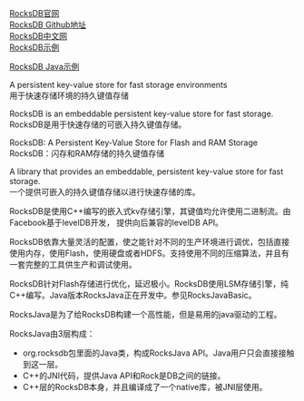 [RocksDB官网](https://rocksdb.org/)  
[RocksDB Github地址](https://github.com/facebook/rocksdb)  
[RocksDB中文网](https://rocksdb.org.cn/doc.html)  
[RocksDB示例](https://github.com/facebook/rocksdb/tree/master/examples)  

[RocksDB Java示例](https://github.com/facebook/rocksdb/tree/master/java/samples/src/main/java)  



A persistent key-value store for fast storage environments  
用于快速存储环境的持久键值存储


RocksDB is an embeddable persistent key-value store for fast storage.  
RocksDB是用于快速存储的可嵌入持久键值存储。


RocksDB: A Persistent Key-Value Store for Flash and RAM Storage  
RocksDB：闪存和RAM存储的持久键值存储


A library that provides an embeddable, persistent key-value store for fast storage.  
一个提供可嵌入的持久键值存储以进行快速存储的库。


RocksDB是使用C++编写的嵌入式kv存储引擎，其键值均允许使用二进制流。由Facebook基于levelDB开发， 提供向后兼容的levelDB API。

RocksDB依靠大量灵活的配置，使之能针对不同的生产环境进行调优，包括直接使用内存，使用Flash，使用硬盘或者HDFS。支持使用不同的压缩算法，并且有一套完整的工具供生产和调试使用。

RocksDB针对Flash存储进行优化，延迟极小。RocksDB使用LSM存储引擎，纯C++编写。Java版本RocksJava正在开发中。参见RocksJavaBasic。




RocksJava是为了给RocksDB构建一个高性能，但是易用的java驱动的工程。

RocksJava由3层构成：
- org.rocksdb包里面的Java类，构成RocksJava API。Java用户只会直接接触到这一层。
- C++的JNI代码，提供Java API和Rock是DB之间的链接。
- C++层的RocksDB本身，并且编译成了一个native库，被JNI层使用。



